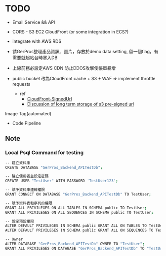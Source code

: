 ﻿# TODO

- Email Service && API

- CORS - S3 EC2 CloudFront  (or some integration in ECS?)

- integrate with AWS RDS 

- 請GerPros整理產品資訊、圖片，存放於demo data setting, 留一個flag，有需要就起站台時塞入DB

- 上線前務必設定AWS CDN 防止DDOS攻擊使帳單暴增

- public bucket 改為CloudFront cache + S3 + WAF => implement throttle requests
  - ref 
    - [CloudFront-SignedUrl](https://stackoverflow.com/questions/55723691/what-is-the-maximum-expiration-time-for-cloudfront-signed-url/55729193#55729193)
    - [Discussion of long term storage of s3 pre-signed url](https://stackoverflow.com/questions/55827584/how-to-give-long-term-read-access-to-objects-in-a-private-s3-bucket) 

 Image Tag(automated)

- Code Pipeline

## Note

### Local Psql Command for testing

```bash
-- 建立資料庫
CREATE DATABASE "GerPros_Backend_APITestDb";

-- 建立使用者並設定密碼
CREATE USER "TestUser" WITH PASSWORD 'TestUser123';

-- 賦予資料庫連線權限
GRANT CONNECT ON DATABASE "GerPros_Backend_APITestDb" TO TestUser;

-- 賦予資料表和序列的權限
GRANT ALL PRIVILEGES ON ALL TABLES IN SCHEMA public TO TestUser;
GRANT ALL PRIVILEGES ON ALL SEQUENCES IN SCHEMA public TO TestUser;

-- 設定預設權限
ALTER DEFAULT PRIVILEGES IN SCHEMA public GRANT ALL ON TABLES TO TestUser;
ALTER DEFAULT PRIVILEGES IN SCHEMA public GRANT ALL ON SEQUENCES TO TestUser;

-- Owner
ALTER DATABASE "GerPros_Backend_APITestDb" OWNER TO "TestUser";
GRANT ALL PRIVILEGES ON DATABASE "GerPros_Backend_APITestDb" TO "TestUser";

```